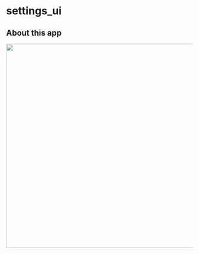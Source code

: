 # settings_ui

## About this app
<img src="https://user-images.githubusercontent.com/111631451/190560106-c52b6b46-e4b2-43d2-bed4-d8a48f927192.png" style="height:550px"/>
